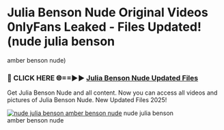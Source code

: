 # Julia Benson Nude Original Videos 0nlyFans Leaked - Files Updated! (nude julia benson<br>
amber benson nude)

<h3>🔴 CLICK HERE 🌐==►► <a href="https://tinyurl.com/2p9ay9w9" rel="nofollow">Julia Benson Nude Updated Files</a></h3>

Get Julia Benson Nude and all content. Now you can access all videos and pictures of Julia Benson Nude. New Updated Files 2025!

[![nude julia benson<br>
amber benson nude](https://i.imgur.com/KQgVmj3.gif)](https://tinyurl.com/2p9ay9w9)
nude julia benson<br>
amber benson nude